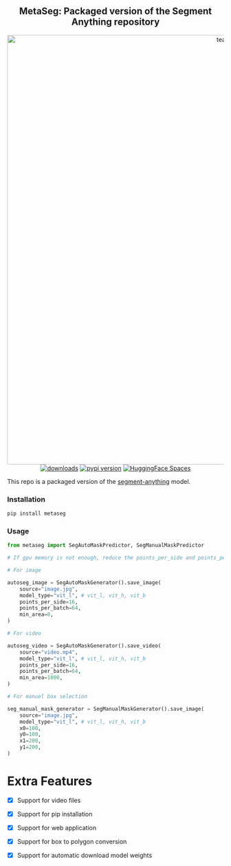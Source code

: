 <div align="center">
<h2>
     MetaSeg: Packaged version of the Segment Anything repository
</h2>
<div>
    <img width="1000" alt="teaser" src="https://github.com/kadirnar/segment-anything-pip/releases/download/v0.2.2/metaseg_demo.gif">
</div>
    <a href="https://pepy.tech/project/metaseg"><img src="https://pepy.tech/badge/metaseg" alt="downloads"></a>
    <a href="https://badge.fury.io/py/metaseg"><img src="https://badge.fury.io/py/metaseg.svg" alt="pypi version"></a>
    <a href="https://huggingface.co/spaces/ArtGAN/metaseg-webui"><img src="https://huggingface.co/datasets/huggingface/badges/raw/main/open-in-hf-spaces-sm.svg" alt="HuggingFace Spaces"></a>

</div>

This repo is a packaged version of the [segment-anything](https://github.com/facebookresearch/segment-anything) model.

### Installation
```bash
pip install metaseg
```

### Usage
```python
from metaseg import SegAutoMaskPredictor, SegManualMaskPredictor

# If gpu memory is not enough, reduce the points_per_side and points_per_batch.

# For image

autoseg_image = SegAutoMaskGenerator().save_image(
    source="image.jpg",
    model_type="vit_l", # vit_l, vit_h, vit_b
    points_per_side=16, 
    points_per_batch=64,
    min_area=0,
)

# For video

autoseg_video = SegAutoMaskGenerator().save_video(
    source="video.mp4",
    model_type="vit_l", # vit_l, vit_h, vit_b
    points_per_side=16, 
    points_per_batch=64,
    min_area=1000,
)

# For manuel box selection

seg_manual_mask_generator = SegManualMaskGenerator().save_image(
    source="image.jpg",
    model_type="vit_l", # vit_l, vit_h, vit_b
    x0=100,
    y0=100,
    x1=200,
    y1=200,
)
```
# Extra Features

- [x] Support for video files
- [x] Support for pip installation
- [x] Support for web application
- [x] Support for box to polygon conversion
- [x] Support for automatic download model weights

